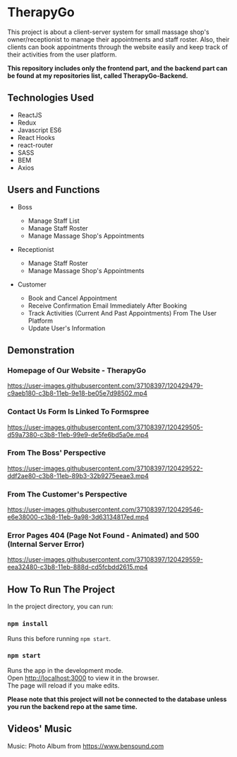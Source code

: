 # TherapyGo

This project is about a client-server system for small massage shop's owner/receptionist to manage their appointments and staff roster. Also, their clients can book appointments through the website easily and keep track of their activities from the user platform.

**This repository includes only the frontend part, and the backend part can be found at my repositories list, called TherapyGo-Backend.**

## Technologies Used
* ReactJS
* Redux
* Javascript ES6
* React Hooks
* react-router
* SASS
* BEM
* Axios

## Users and Functions
* Boss
  * Manage Staff List
  * Manage Staff Roster
  * Manage Massage Shop's Appointments
  
* Receptionist
  * Manage Staff Roster
  * Manage Massage Shop's Appointments
  
* Customer
  * Book and Cancel Appointment
  * Receive Confirmation Email Immediately After Booking
  * Track Activities (Current And Past Appointments) From The User Platform
  * Update User's Information

## Demonstration 
### **Homepage of Our Website - TherapyGo**
https://user-images.githubusercontent.com/37108397/120429479-c9aeb180-c3b8-11eb-9e18-be05e7d98502.mp4

### **Contact Us Form Is Linked To Formspree**
https://user-images.githubusercontent.com/37108397/120429505-d59a7380-c3b8-11eb-99e9-de5fe6bd5a0e.mp4

### **From The Boss' Perspective**
https://user-images.githubusercontent.com/37108397/120429522-ddf2ae80-c3b8-11eb-89b3-32b9275eeae3.mp4

### **From The Customer's Perspective**
https://user-images.githubusercontent.com/37108397/120429546-e6e38000-c3b8-11eb-9a98-3d63134817ed.mp4

### **Error Pages 404 (Page Not Found - Animated) and 500 (Internal Server Error)**
https://user-images.githubusercontent.com/37108397/120429559-eea32480-c3b8-11eb-888d-cd5fcbdd2615.mp4

## How To Run The Project

In the project directory, you can run:

### `npm install`

Runs this before running `npm start`.

### `npm start`

Runs the app in the development mode.\
Open [http://localhost:3000](http://localhost:3000) to view it in the browser.\
The page will reload if you make edits.

**Please note that this project will not be connected to the database unless you run the backend repo at the same time.**

## Videos' Music
Music: Photo Album from https://www.bensound.com
